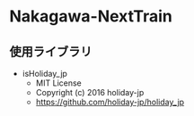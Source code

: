 # Nakagawa-NextTrain
## 使用ライブラリ
- isHoliday_jp
  - MIT License
  - Copyright (c) 2016 holiday-jp
  - https://github.com/holiday-jp/holiday_jp
